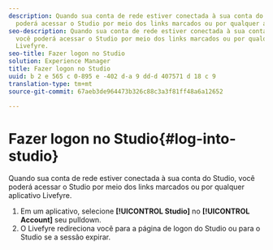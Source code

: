 ```yaml
---
description: Quando sua conta de rede estiver conectada à sua conta do Studio, você
  poderá acessar o Studio por meio dos links marcados ou por qualquer aplicativo Livefyre.
seo-description: Quando sua conta de rede estiver conectada à sua conta do Studio,
  você poderá acessar o Studio por meio dos links marcados ou por qualquer aplicativo
  Livefyre.
seo-title: Fazer logon no Studio
solution: Experience Manager
title: Fazer logon no Studio
uuid: b 2 e 565 c 0-895 e -402 d-a 9 dd-d 407571 d 18 c 9
translation-type: tm+mt
source-git-commit: 67aeb3de964473b326c88c3a3f81ff48a6a12652

---
```



# Fazer logon no Studio{#log-into-studio}

Quando sua conta de rede estiver conectada à sua conta do Studio, você poderá acessar o Studio por meio dos links marcados ou por qualquer aplicativo Livefyre.

1. Em um aplicativo, selecione **[!UICONTROL Studio]** no **[!UICONTROL Account]** seu pulldown.
1. O Livefyre redireciona você para a página de logon do Studio ou para o Studio se a sessão expirar.
